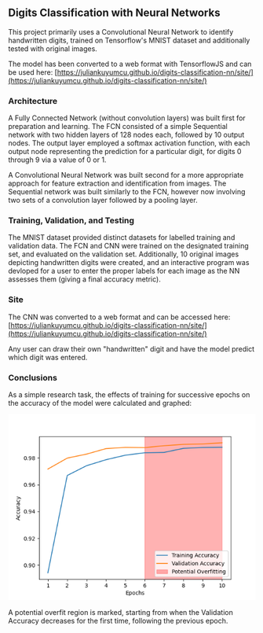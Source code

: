## Digits Classification with Neural Networks

This project primarily uses a Convolutional Neural Network to identify handwritten digits, trained on Tensorflow's MNIST dataset and additionally tested with original images.

The model has been converted to a web format with TensorflowJS and can be used here: [https://juliankuyumcu.github.io/digits-classification-nn/site/](https://juliankuyumcu.github.io/digits-classification-nn/site/)

### Architecture

A Fully Connected Network (without convolution layers) was built first for preparation and learning. The FCN consisted of a simple Sequential network with two hidden layers of 128 nodes each, followed by 10 output nodes. The output layer employed a softmax activation function, with each output node representing the prediction for a particular digit, for digits 0 through 9 via a value of 0 or 1.

A Convolutional Neural Network was built second for a more appropriate approach for feature extraction and identification from images. The Sequential network was built similarly to the FCN, however now involving two sets of a convolution layer followed by a pooling layer. 

### Training, Validation, and Testing

The MNIST dataset provided distinct datasets for labelled training and validation data. The FCN and CNN were trained on the designated training set, and evaluated on the validation set. Additionally, 10 original images depicting handwritten digits were created, and an interactive program was devloped for a user to enter the proper labels for each image as the NN assesses them (giving a final accuracy metric).

### Site

The CNN was converted to a web format and can be accessed here: [https://juliankuyumcu.github.io/digits-classification-nn/site/](https://juliankuyumcu.github.io/digits-classification-nn/site/)

Any user can draw their own "handwritten" digit and have the model predict which digit was entered.

### Conclusions

As a simple research task, the effects of training for successive epochs on the accuracy of the model were calculated and graphed:

![Epochs vs. Accuracy graph](epochs-accuracies-overfit.png)

A potential overfit region is marked, starting from when the Validation Accuracy decreases for the first time, following the previous epoch.
